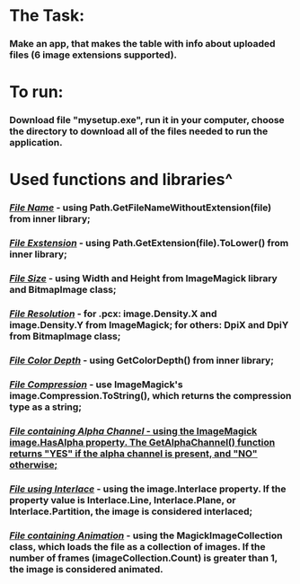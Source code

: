 # The Task:
### Make an app, that makes the table with info about uploaded files (6 image extensions supported).

# To run:
### Download file "mysetup.exe", run it in your computer, choose the directory to download all of the files needed to run the application.

# Used functions and libraries^
### <ins>*_File Name_*</ins> - using Path.GetFileNameWithoutExtension(file) from inner library;
### <ins>*_File Exstension_*</ins> - using Path.GetExtension(file).ToLower() from inner library;
### <ins>*_File Size_*</ins> - using Width and Height from ImageMagick library and BitmapImage class;
### <ins>*_File Resolution_*</ins> - for .pcx: image.Density.X and image.Density.Y from ImageMagick; for others: DpiX and DpiY from BitmapImage class;
### <ins>*_File Color Depth_*</ins> - using GetColorDepth() from inner library;
### <ins>*_File Compression_*</ins> - use ImageMagick's image.Compression.ToString(), which returns the compression type as a string;
### <ins>*_File containing Alpha Channel_*<ins/> - using the ImageMagick image.HasAlpha property. The GetAlphaChannel() function returns "YES" if the alpha channel is present, and "NO" otherwise;
### <ins>*_File using Interlace_*</ins> - using the image.Interlace property. If the property value is Interlace.Line, Interlace.Plane, or Interlace.Partition, the image is considered interlaced;
### <ins>*_File containing Animation_*</ins> - using the MagickImageCollection class, which loads the file as a collection of images. If the number of frames (imageCollection.Count) is greater than 1, the image is considered animated.

